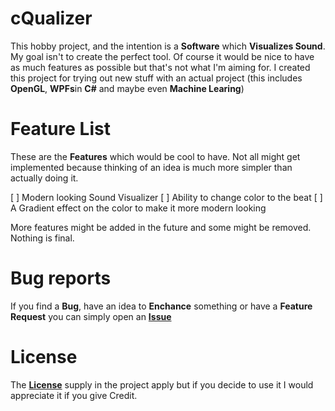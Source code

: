 # cQualizer

This hobby project, and the intention is a **Software** which **Visualizes Sound**.
My goal isn't to create the perfect tool. Of course it would be nice to have as much features as possible but that's not what I'm aiming for.
I created this project for trying out new stuff with an actual project (this includes **OpenGL**, **WPFs**in **C#** and maybe even **Machine Learing**)

# Feature List

These are the **Features** which would be cool to have.
Not all might get implemented because thinking of an idea is much more simpler than actually doing it.

[ ] Modern looking Sound Visualizer
[ ] Ability to change color to the beat
[ ] A Gradient effect on the color to make it more modern looking

More features might be added in the future and some might be removed.
Nothing is final.

# Bug reports

If you find a **Bug**, have an idea to **Enchance** something or have a **Feature Request** you can simply open an [**Issue**](https://github.com/psyGamer/cQualizer/issues/new/choose "Open an Issue")

# License

The [**License**](https://github.com/psyGamer/cQualizer/blob/master/LICENSE "MIT License") supply in the project apply but if you decide to use it I would appreciate it if you give Credit.
